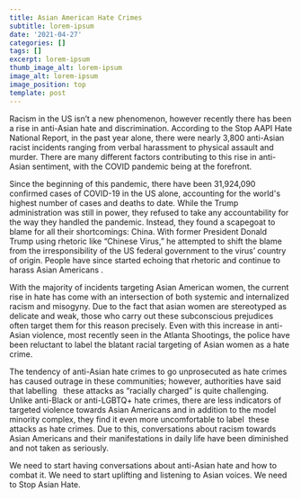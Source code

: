 ```yaml
---
title: Asian American Hate Crimes
subtitle: lorem-ipsum
date: '2021-04-27'
categories: []
tags: []
excerpt: lorem-ipsum
thumb_image_alt: lorem-ipsum
image_alt: lorem-ipsum
image_position: top
template: post
---
```

Racism in the US isn’t a new phenomenon, however recently there has been a rise in anti-Asian hate and discrimination. According to the Stop AAPI Hate National Report, in the past year alone, there were nearly 3,800 anti-Asian racist incidents ranging from verbal harassment to physical assault and murder. There are many different factors contributing to this rise in anti-Asian sentiment, with the COVID pandemic being at the forefront.


Since the beginning of this pandemic, there have been 31,924,090 confirmed cases of COVID-19 in the US alone, accounting for the world's highest number of cases and deaths to date. While the Trump administration was still in power, they refused to take any accountability for the way they handled the pandemic. Instead, they found a scapegoat to blame for all their shortcomings: China. With former President Donald Trump using rhetoric like “Chinese Virus,” he attempted to shift the blame from the irresponsibility of the US federal government to the virus’ country of origin. People have since started echoing that rhetoric and continue to harass Asian Americans . 

With the majority of incidents targeting Asian American women, the current rise in hate has come with an intersection of both systemic and internalized racism and misogyny. Due to the fact that asian women are stereotyped as delicate and weak, those who carry out these subconscious prejudices often target them for this reason precisely. Even with this increase in anti-Asian violence, most recently seen in the Atlanta Shootings, the police have been reluctant to label the blatant racial targeting of Asian women as a hate crime. 

The tendency of anti-Asian hate crimes to go unprosecuted as hate crimes has caused outrage in these communities; however, authorities have said that labelling   these attacks as “racially charged” is quite challenging. Unlike anti-Black or anti-LGBTQ+ hate crimes, there are less indicators of targeted violence towards Asian Americans and in addition to the model minority complex, they find it even more uncomfortable to label  these attacks as hate crimes. Due to this, conversations about racism towards Asian Americans and their manifestations in daily life have been diminished and not taken as seriously. 

We need to start having conversations about anti-Asian hate and how to combat it. We need to start uplifting and listening to Asian voices. We need to Stop Asian Hate.

